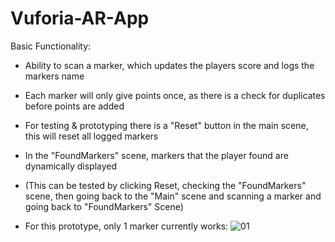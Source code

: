 # Vuforia-AR-App


Basic Functionality: 

- Ability to scan a marker, which updates the players score and logs the markers name
- Each marker will only give points once, as there is a check for duplicates before points are added
- For testing & prototyping there is a "Reset" button in the main scene, this will reset all logged markers
- In the "FoundMarkers" scene, markers that the player found are dynamically displayed
- (This can be tested by clicking Reset, checking the "FoundMarkers" scene, then going back to the "Main" scene and scanning a marker and going back to "FoundMarkers" Scene)

- For this prototype, only 1 marker currently works:
  ![01](https://github.com/max3661/Vuforia-AR-App/assets/83460693/3e0639bd-2256-480a-b66a-c9f59069b502)
